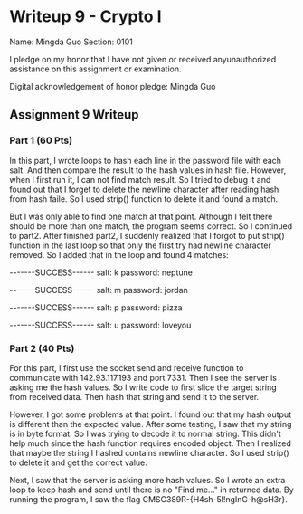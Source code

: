 Writeup 9 - Crypto I
=====

Name: Mingda Guo
Section: 0101

I pledge on my honor that I have not given or received anyunauthorized assistance on this assignment or examination.

Digital acknowledgement of honor pledge: Mingda Guo

## Assignment 9 Writeup

### Part 1 (60 Pts)
In this part, I wrote loops to hash each line in the password file with each salt. And then compare the result to the hash values in hash file. However, when I first run it, I can not find match result. So I tried to debug it and found out that I forget to delete the newline character after reading hash from hash faile. So I used strip() function to delete it and found a match.

But I was only able to find one match at that point. Although I felt there should be more than one match, the program seems correct. So I continued to part2. After finished part2, I suddenly realized that I forgot to put strip() function in the last loop so that only the first try had newline character removed. So I added that in the loop and found 4 matches:

-------SUCCESS------
salt: k
password: neptune

-------SUCCESS------
salt: m
password: jordan

-------SUCCESS------
salt: p
password: pizza

-------SUCCESS------
salt: u
password: loveyou


### Part 2 (40 Pts)

For this part, I first use the socket send and receive function to communicate with 142.93.117.193 and port 7331. Then I see the server is asking me the hash values. So I write code to first slice the target string from received data. Then hash that string and send it to the server.

However, I got some problems at that point. I found out that my hash output is different than the expected value. After some testing, I saw that my string is in byte format. So I was trying to decode it to normal string. This didn't help much since the hash function requires encoded object. Then I realized that maybe the string I hashed contains newline character. So I used strip() to delete it and get the correct value.

Next, I saw that the server is asking more hash values. So I wrote an extra loop to keep hash and send until there is no "Find me..." in returned data. By running the program, I saw the flag CMSC389R-{H4sh-5l!ngInG-h@sH3r}.

